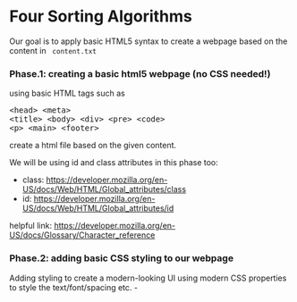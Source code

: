# Four Sorting Algorithms
Our goal is to apply basic HTML5 syntax to create a webpage based on the content in <code> content.txt</code>

### Phase.1: creating a basic html5 webpage (no CSS needed!)
using basic HTML tags such as <pre>\<head> \<meta\> \<title\> \<body> \<div> \<pre> \<code> \<p> \<main> \<footer></pre> 
create a html file based on the given content.


We will be using id and class attributes in this phase too:

- class: https://developer.mozilla.org/en-US/docs/Web/HTML/Global_attributes/class
- id: https://developer.mozilla.org/en-US/docs/Web/HTML/Global_attributes/id

helpful link: https://developer.mozilla.org/en-US/docs/Glossary/Character_reference

### Phase.2: adding basic CSS styling to our webpage
Adding styling to create a modern-looking UI using modern CSS properties to style the text/font/spacing etc. -  
